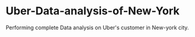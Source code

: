 # Uber-Data-analysis-of-New-York
Performing complete Data analysis on Uber's customer in New-york city.
